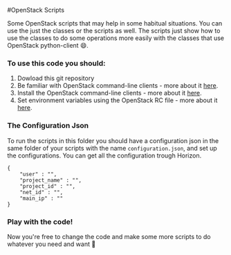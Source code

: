 #OpenStack Scripts

Some OpenStack scripts that may help in some habitual situations.
You can use the just the classes or the scripts as well. The scripts just show how to use the classes to do some operations more easily with the classes that use OpenStack python-client :smile:.

### To use this code you should:
1. Dowload this git repository
2. Be familiar with OpenStack command-line clients - more about it [here](http://docs.openstack.org/user-guide/common/cli_overview.html).
3. Install the OpenStack command-line clients - more about it [here](http://docs.openstack.org/user-guide/common/cli_install_openstack_command_line_clients.html).
4. Set environment variables using the OpenStack RC file - more about it [here](http://docs.openstack.org/user-guide/common/cli_set_environment_variables_using_openstack_rc.html).

### The Configuration Json

To run the scripts in this folder you should have a configuration json in the same folder of your scripts with the name `configuration.json`, and set up the configurations. You can get all the configuration trough Horizon.

``` 
{
    "user" : "",
    "project_name" : "",
    "project_id" : "",
    "net_id" : "",
    "main_ip" : ""
}
```

### Play with the code!

Now you're free to change the code and make some more scripts to do whatever you need and want :tada:
